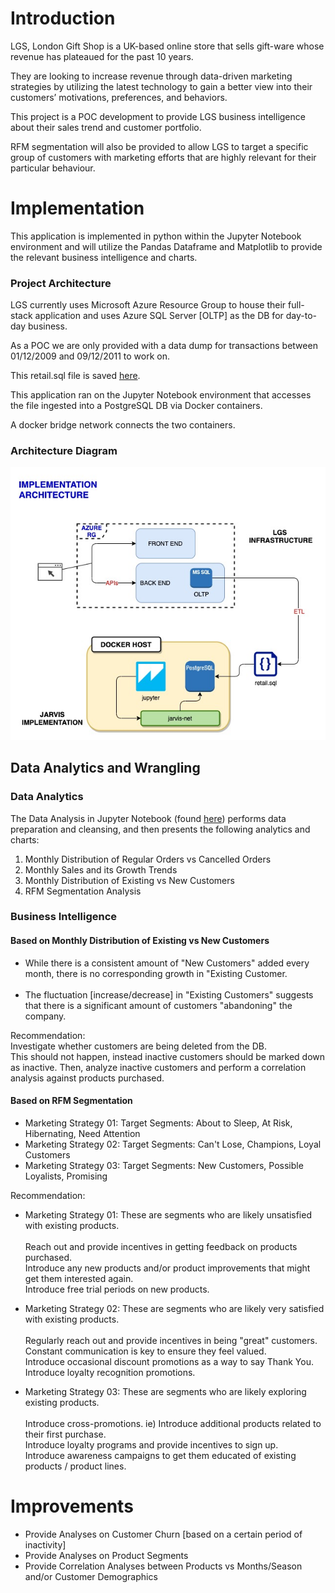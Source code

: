 # Introduction
LGS, London Gift Shop is a UK-based online store that sells gift-ware
whose revenue has plateaued for the past 10 years.

They are looking to increase revenue through data-driven marketing strategies
by utilizing the latest technology to gain a better view into
their customers’ motivations, preferences, and behaviors.

This project is a POC development to provide LGS business intelligence
about their sales trend and customer portfolio.

RFM segmentation will also be provided to allow LGS
to target a specific group of customers with marketing efforts that
are highly relevant for their particular behaviour.

# Implementation
This application is implemented in python within the Jupyter Notebook environment
and will utilize the Pandas Dataframe and Matplotlib to provide the relevant business intelligence and charts.

### Project Architecture
LGS currently uses Microsoft Azure Resource Group to house their full-stack application
and uses Azure SQL Server [OLTP] as the DB for day-to-day business.

As a POC we are only provided with a data dump for transactions
between 01/12/2009 and 09/12/2011 to work on.

This retail.sql file is saved [here](./psql/retail.sql).

This application ran on the Jupyter Notebook environment that accesses   
the file ingested into a PostgreSQL DB via Docker containers.

A docker bridge network connects the two containers.

### Architecture Diagram
![Data Analytics Architecture](assets/architecture.jpg)

## Data Analytics and Wrangling
### Data Analytics
The Data Analysis in Jupyter Notebook (found [here](./retail_data_analytics_wrangling.ipynb)) performs data preparation and cleansing, and then presents the following analytics and charts:
1. Monthly Distribution of Regular Orders vs Cancelled Orders
2. Monthly Sales and its Growth Trends
3. Monthly Distribution of Existing vs New Customers
4. RFM Segmentation Analysis

### Business Intelligence
#### Based on Monthly Distribution of Existing vs New Customers
+ While there is a consistent amount of "New Customers" added every month, there is no corresponding growth in "Existing Customer.
  <br/><br/>
+ The fluctuation [increase/decrease] in "Existing Customers" suggests that there is a significant amount of customers "abandoning" the company.

Recommendation:  
Investigate whether customers are being deleted from the DB.  
This should not happen, instead inactive customers should be marked down as inactive.
Then, analyze inactive customers and perform a correlation analysis against products purchased.

#### Based on RFM Segmentation
+ Marketing Strategy 01:  Target Segments:  About to Sleep, At Risk, Hibernating, Need Attention
+ Marketing Strategy 02:  Target Segments:  Can't Lose, Champions, Loyal Customers
+ Marketing Strategy 03:  Target Segments:  New Customers, Possible Loyalists, Promising

Recommendation:
- Marketing Strategy 01:  These are segments who are likely unsatisfied with existing products.
  <br/><br/>
  Reach out and provide incentives in getting feedback on products purchased.
  <br/>
  Introduce any new products and/or product improvements that might get them interested again.
  <br/>
  Introduce free trial periods on new products.
  <br/>

- Marketing Strategy 02:  These are segments who are likely very satisfied with existing products.
  <br/><br/>
  Regularly reach out and provide incentives in being "great" customers.  
  Constant communication is key to ensure they feel valued.
  <br/>
  Introduce occasional discount promotions as a way to say Thank You.
  <br/>
  Introduce loyalty recognition promotions.

- Marketing Strategy 03:  These are segments who are likely exploring existing products.
  <br/><br/>
  Introduce cross-promotions. ie) Introduce additional products related to their first purchase.
  <br/>
  Introduce loyalty programs and provide incentives to sign up.
  <br/>
  Introduce awareness campaigns to get them educated of existing products / product lines.


# Improvements
- Provide Analyses on Customer Churn [based on a certain period of inactivity]
- Provide Analyses on Product Segments
- Provide Correlation Analyses between Products vs Months/Season and/or Customer Demographics


